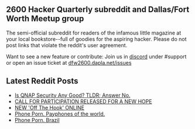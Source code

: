 ## 2600 Hacker Quarterly subreddit and Dallas/Fort Worth Meetup group
The semi-official subreddit for readers of the infamous little magazine at your local bookstore--full of goodies for the aspiring hacker. Please do not post links that violate the reddit's user agreement.

Want to see a new feature or contribute: 
Join us in [discord](https://dfw2600.dapla.net/chat) under #support or open an issue ticket at [dfw2600.dapla.net/issues](https://dfw2600.dapla.net/issues)

## Latest Reddit Posts
<!-- BLOG-POST-LIST:START -->
- [Is QNAP Security Any Good? TLDR; Answer No.](https://www.reddit.com/r/2600/comments/sgkq89/is_qnap_security_any_good_tldr_answer_no/)
- [CALL FOR PARTICIPATION RELEASED FOR A NEW HOPE](https://2600.com/content/call-participation-released-new-hope)
- [NEW 'Off The Hook' ONLINE](https://2600.com/hook/26-01-2022)
- [Phone Porn. Payphones of the world.](https://www.reddit.com/r/2600/comments/sdhfgs/phone_porn_payphones_of_the_world/)
- [Phone Porn. Brazil](https://www.reddit.com/r/2600/comments/sc05gz/phone_porn_brazil/)
<!-- BLOG-POST-LIST:END -->
